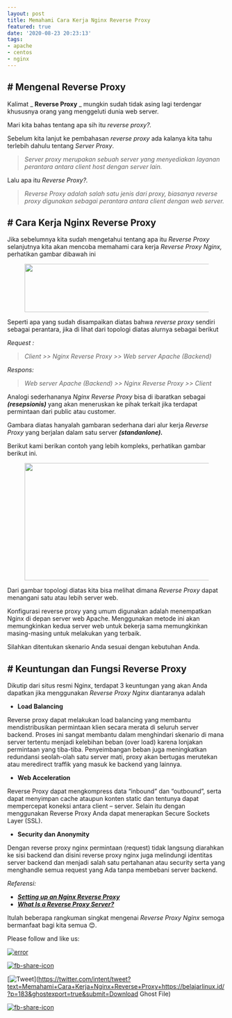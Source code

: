 ```yaml
---
layout: post
title: Memahami Cara Kerja Nginx Reverse Proxy
featured: true
date: '2020-08-23 20:23:13'
tags:
- apache
- centos
- nginx
---
```


## # Mengenal Reverse Proxy

Kalimat _ **Reverse Proxy** _ mungkin sudah tidak asing lagi terdengar khususnya orang yang menggeluti dunia web server.

Mari kita bahas tentang apa sih itu _reverse proxy?._

Sebelum kita lanjut ke pembahasan _reverse proxy_ ada kalanya kita tahu terlebih dahulu tentang _Server Proxy_.

> _Server proxy merupakan sebuah server yang menyediakan layanan perantara antara client host dengan server lain._

Lalu apa itu _Reverse Proxy?._

> _Reverse Proxy adalah salah satu jenis dari proxy, biasanya reverse proxy digunakan sebagai perantara antara client dengan web server._

## # Cara Kerja Nginx Reverse Proxy

Jika sebelumnya kita sudah mengetahui tentang apa itu _Reverse Proxy_ selanjutnya kita akan mencoba memahami cara kerja _Reverse Proxy Nginx,_ perhatikan gambar dibawah ini

<figure class="aligncenter size-large"><img loading="lazy" width="490" height="111" src="/content/images/wordpress/2020/08/Topologi-Reverse-proxy-Nginx.png" alt="" class="wp-image-186" srcset="/content/images/wordpress/2020/08/Topologi-Reverse-proxy-Nginx.png 490w, /content/images/wordpress/2020/08/Topologi-Reverse-proxy-Nginx-300x68.png 300w" sizes="(max-width: 490px) 100vw, 490px"></figure>

Seperti apa yang sudah disampaikan diatas bahwa _reverse proxy_ sendiri sebagai perantara, jika di lihat dari topologi diatas alurnya sebagai berikut

_Request :_

> _Client \>\> Nginx Reverse Proxy \>\> Web server Apache (Backend)_

_Respons:_

> _Web server Apache (Backend) \>\> Nginx Reverse Proxy \>\> Client_

Analogi sederhananya _Nginx Reverse Proxy_ bisa di ibaratkan sebagai _**(resepsionis)**_ yang akan meneruskan ke pihak terkait jika terdapat permintaan dari public atau customer.

Gambara diatas hanyalah gambaran sederhana dari alur kerja _Reverse Proxy_ yang berjalan dalam satu server _**(standanlone).**_

Berikut kami berikan contoh yang lebih kompleks, perhatikan gambar berikut ini.

<figure class="aligncenter size-large"><img loading="lazy" width="515" height="270" src="/content/images/wordpress/2020/08/Nginx-Reverse-Proxy-Multi-Server.png" alt="" class="wp-image-184" srcset="/content/images/wordpress/2020/08/Nginx-Reverse-Proxy-Multi-Server.png 515w, /content/images/wordpress/2020/08/Nginx-Reverse-Proxy-Multi-Server-300x157.png 300w" sizes="(max-width: 515px) 100vw, 515px"></figure>

Dari gambar topologi diatas kita bisa melihat dimana _Reverse Proxy_ dapat menangani satu atau lebih server web.

Konfigurasi reverse proxy yang umum digunakan adalah menempatkan Nginx di depan server web Apache. Menggunakan metode ini akan memungkinkan kedua server web untuk bekerja sama memungkinkan masing-masing untuk melakukan yang terbaik.

Silahkan ditentukan skenario Anda sesuai dengan kebutuhan Anda.

## # Keuntungan dan Fungsi Reverse Proxy

Dikutip dari situs resmi Nginx, terdapat 3 keuntungan yang akan Anda dapatkan jika menggunakan _Reverse Proxy Nginx_ diantaranya adalah

- **Load Balancing**

Reverse proxy dapat melakukan load balancing yang membantu mendistribusikan permintaan klien secara merata di seluruh server backend. Proses ini sangat membantu dalam menghindari skenario di mana server tertentu menjadi kelebihan beban (over load) karena lonjakan permintaan yang tiba-tiba. Penyeimbangan beban juga meningkatkan redundansi seolah-olah satu server mati, proxy akan bertugas merutekan atau meredirect traffik yang masuk ke backend yang lainnya.

- **Web Acceleration**

Reverse Proxy dapat mengkompress data “inbound” dan “outbound”, serta dapat menyimpan cache ataupun konten static dan tentunya dapat mempercepat koneksi antara client – server. Selain itu dengan menggunakan Reverse Proxy Anda dapat menerapkan Secure Sockets Layer (SSL).

- **Security dan Anonymity**

Dengan reverse proxy nginx permintaan (request) tidak langsung diarahkan ke sisi backend dan disini reverse proxy nginx juga melindungi identitas server backend dan menjadi salah satu pertahanan atau security serta yang menghandle semua request yang Ada tanpa membebani server backend.

_Referensi:_

- **_[Setting up an Nginx Reverse Proxy](https://www.keycdn.com/support/nginx-reverse-proxy)_**
- **_[What Is a Reverse Proxy Server?](https://www.nginx.com/resources/glossary/reverse-proxy-server/)_**

Itulah beberapa rangkuman singkat mengenai _Reverse Proxy Nginx_ semoga bermanfaat bagi kita semua 😊.

Please follow and like us:

[![error](/wp-content/plugins/ultimate-social-media-icons/images/follow_subscribe.png)](https://api.follow.it/widgets/icon/VHc3d1lpVGdwRnE5QnV0eERCNUx5RCtvTTVoUkNYS3NNRmd5eVhlQW9tNXRHS3VTbGh6Y0NybkRJRS8zSGpjRDVZb1ZGMlNTSEpJYUpuZzZqNzdnd3VSN3dwM2VlQTF6ejJEaGV5UGRUbnlEcHFNd3luYTV4ZTZtUGowVWI2Q2x8M2kzdnBEeUIrUk5xOFI5TXZ3cHF3bFNQRkRJSGhUNGdrRFd0TlNtdE1OWT0=/OA==/)

[![fb-share-icon](/wp-content/plugins/ultimate-social-media-icons/images/visit_icons/fbshare_bck.png "Facebook Share")](https://www.facebook.com/sharer/sharer.php?u=https%3A%2F%2Fbelajarlinux.id%2F%3Fp%3D183%26ghostexport%3Dtrue%26submit%3DDownload+Ghost+File)

[![Tweet](/wp-content/plugins/ultimate-social-media-icons/images/visit_icons/en_US_Tweet.svg "Tweet")](https://twitter.com/intent/tweet?text=Memahami+Cara+Kerja+Nginx+Reverse+Proxy+https://belajarlinux.id/?p=183&ghostexport=true&submit=Download Ghost File)

[![fb-share-icon](/wp-content/plugins/ultimate-social-media-icons/images/share_icons/Pinterest_Save/en_US_save.svg "Pin Share")](#)

<!--kg-card-end: html-->